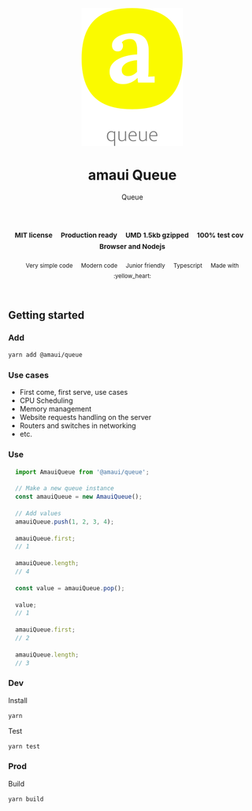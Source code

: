 
</br>
</br>

<p align='center'>
  <a target='_blank' rel='noopener noreferrer' href='#'>
    <img src='utils/images/logo.svg' alt='amaui logo' />
  </a>
</p>

<h1 align='center'>amaui Queue</h1>

<p align='center'>
  Queue
</p>

<br />

<h3 align='center'>
  <sub>MIT license&nbsp;&nbsp;&nbsp;&nbsp;</sub>
  <sub>Production ready&nbsp;&nbsp;&nbsp;&nbsp;</sub>
  <sub>UMD 1.5kb gzipped&nbsp;&nbsp;&nbsp;&nbsp;</sub>
  <sub>100% test cov&nbsp;&nbsp;&nbsp;&nbsp;</sub>
  <sub>Browser and Nodejs</sub>
</h3>

<p align='center'>
  <sub>Very simple code&nbsp;&nbsp;&nbsp;&nbsp;</sub>
  <sub>Modern code&nbsp;&nbsp;&nbsp;&nbsp;</sub>
  <sub>Junior friendly&nbsp;&nbsp;&nbsp;&nbsp;</sub>
  <sub>Typescript&nbsp;&nbsp;&nbsp;&nbsp;</sub>
  <sub>Made with :yellow_heart:</sub>
</p>

<br />

## Getting started

### Add

```sh
yarn add @amaui/queue
```

### Use cases
- First come, first serve, use cases
- CPU Scheduling
- Memory management
- Website requests handling on the server
- Routers and switches in networking
- etc.

### Use

```javascript
  import AmauiQueue from '@amaui/queue';

  // Make a new queue instance
  const amauiQueue = new AmauiQueue();

  // Add values
  amauiQueue.push(1, 2, 3, 4);

  amauiQueue.first;
  // 1

  amauiQueue.length;
  // 4

  const value = amauiQueue.pop();

  value;
  // 1

  amauiQueue.first;
  // 2

  amauiQueue.length;
  // 3
```

### Dev

Install

```sh
yarn
```

Test

```sh
yarn test
```

### Prod

Build

```sh
yarn build
```

